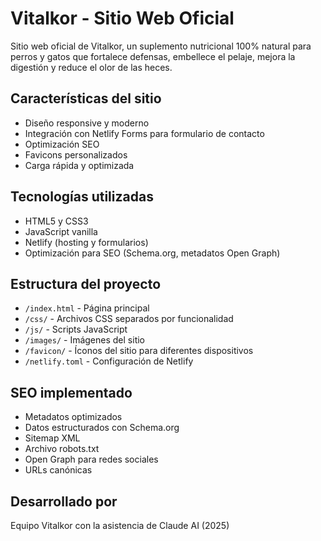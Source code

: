 # Vitalkor - Sitio Web Oficial

Sitio web oficial de Vitalkor, un suplemento nutricional 100% natural para perros y gatos que fortalece defensas, embellece el pelaje, mejora la digestión y reduce el olor de las heces.

## Características del sitio

- Diseño responsive y moderno
- Integración con Netlify Forms para formulario de contacto
- Optimización SEO
- Favicons personalizados
- Carga rápida y optimizada

## Tecnologías utilizadas

- HTML5 y CSS3
- JavaScript vanilla
- Netlify (hosting y formularios)
- Optimización para SEO (Schema.org, metadatos Open Graph)

## Estructura del proyecto

- `/index.html` - Página principal
- `/css/` - Archivos CSS separados por funcionalidad
- `/js/` - Scripts JavaScript
- `/images/` - Imágenes del sitio
- `/favicon/` - Íconos del sitio para diferentes dispositivos
- `/netlify.toml` - Configuración de Netlify

## SEO implementado

- Metadatos optimizados
- Datos estructurados con Schema.org
- Sitemap XML
- Archivo robots.txt
- Open Graph para redes sociales
- URLs canónicas

## Desarrollado por

Equipo Vitalkor con la asistencia de Claude AI (2025)